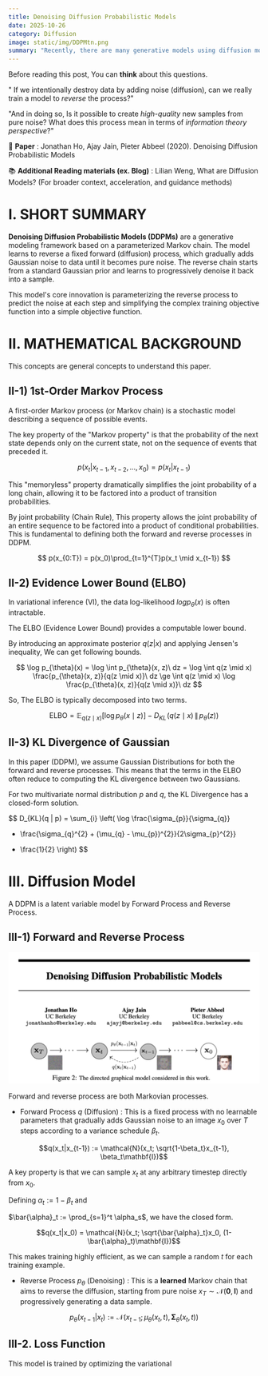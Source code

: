 ```yaml
---
title: Denoising Diffusion Probabilistic Models
date: 2025-10-26
category: Diffusion
image: static/img/DDPMtn.png
summary: "Recently, there are many generative models using diffusion model. We can study from the start of diffusion model, DDPM!"
---
```


Before reading this post, You can **think** about this questions.

" If we intentionally destroy data by adding noise (diffusion), can we really train a model to *reverse* the process?"

"And in doing so, Is it possible to create *high-quality* new samples from pure noise? What does this process mean in terms of *information theory perspective*?"

📓 **Paper** : Jonathan Ho, Ajay Jain, Pieter Abbeel (2020). Denoising Diffusion Probabilistic Models

📚 **Additional Reading materials (ex. Blog)** : Lilian Weng, What are Diffusion Models? (For broader context, acceleration, and guidance methods)


# I. SHORT SUMMARY

**Denoising Diffusion Probabilistic Models (DDPMs)** are a generative modeling framework based on a parameterized Markov chain. The model learns to reverse a fixed forward (diffusion) process, which gradually adds Gaussian noise to data until it becomes pure noise. The reverse chain starts from a standard Gaussian prior and learns to progressively denoise it back into a sample. 

This model's core innovation is parameterizing the reverse process to predict the noise at each step and simplifying the complex training objective function into a simple objective function. 


# II. MATHEMATICAL BACKGROUND 

This concepts are general concepts to understand this paper.

## II-1) 1st-Order Markov Process

A first-order Markov process (or Markov chain) is a stochastic model describing a sequence of possible events. 

The key property of the "Markov property" is that the probability of the next state depends only on the current state, not on the sequence of events that preceded it. 

$$p(x_t | x_{t-1}, x_{t-2}, ..., x_0) = p(x_t | x_{t-1})$$

This "memoryless" property dramatically simplifies the joint probability of a long chain, allowing it to be factored into a product of transition probabilities.

By joint probability (Chain Rule), This property allows the joint probability of an entire sequence to be factored into a product of conditional probabilities. This is fundamental to defining both the forward and reverse processes in DDPM.

$$
p(x_{0:T}) = p(x_0)\prod_{t=1}^{T}p(x_t \mid x_{t-1})
$$


## II-2) Evidence Lower Bound (ELBO)

In variational inference (VI), the data log-likelihood $log p_{\theta}(x)$ is often intractable.

The ELBO (Evidence Lower Bound) provides a computable lower bound. 

By introducing an approximate posterior $q(z|x)$ and applying Jensen's inequality,
We can get following bounds.

$$
\log p_{\theta}(x)
= \log \int p_{\theta}(x, z)\ dz
= \log \int q(z \mid x) \frac{p_{\theta}(x, z)}{q(z \mid x)}\ dz
\ge \int q(z \mid x) \log \frac{p_{\theta}(x, z)}{q(z \mid x)}\ dz 
$$ 


So, The ELBO is typically decomposed into two terms.


$$
\text{ELBO}
= \mathbb{E}_{q(z \mid x)} \left[ \log p_{\theta}(x \mid z) \right] - D_{KL}\!\left( q(z \mid x) \,\|\, p_{\theta}(z) \right)
$$

## II-3) KL Divergence of Gaussian

In this paper (DDPM), we assume Gaussian Distributions for both the forward and reverse processes. 
This means that the terms in the ELBO often reduce to computing the KL divergence between two Gaussians. 

For two multivariate normal distribution $p$ and $q$, the KL Divergence has a closed-form solution.

$$
D_{KL}(q \| p)
= \sum_{i} \left(
\log \frac{\sigma_{p}}{\sigma_{q}}
+ \frac{\sigma_{q}^{2} + (\mu_{q} - \mu_{p})^{2}}{2\sigma_{p}^{2}}
- \frac{1}{2}
\right)
$$


# III. Diffusion Model

A DDPM is a latent variable model by Forward Process and Reverse Process.

## III-1) Forward and Reverse Process


![Figure 1](static/img/DDPMtn.png)


Forward and reverse process are both Markovian processes.

- Forward Process $q$ (Diffusion) : This is a fixed process with no learnable parameters that gradually adds Gaussian noise to an image $x_0$ over $T$ steps according to a variance schedule $\beta_t$.

$$q(x_t|x_{t-1}) := \mathcal{N}(x_t; \sqrt{1-\beta_t}x_{t-1}, \beta_t\mathbf{I})$$

A key property is that we can sample $x_t$ at any arbitrary timestep directly from $x_0$. 

Defining $\alpha_t := 1 - \beta_t$ and 

$\bar{\alpha}_t := \prod_{s=1}^t \alpha_s$, we have the closed form.

$$q(x_t|x_0) = \mathcal{N}(x_t; \sqrt{\bar{\alpha}_t}x_0, (1-\bar{\alpha}_t)\mathbf{I})$$ 

 This makes training highly efficient, as we can sample a random $t$ for each training example.

- Reverse Process $p_\theta$ (Denoising) : This is a **learned** Markov chain that aims to reverse the diffusion, starting from pure noise $x_T \sim \mathcal{N}(\mathbf{0}, \mathbf{I})$ and progressively generating a data sample.
    
 $$p_\theta(x_{t-1}|x_t) := \mathcal{N}(x_{t-1}; \mu_\theta(x_t, t), \mathbf{\Sigma}_\theta(x_t, t))$$
 
 
## III-2. Loss Function

This model is trained by optimizing the variational 




